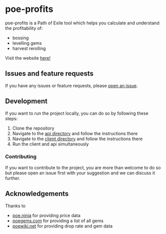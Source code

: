 # poe-profits

poe-profits is a Path of Exile tool which helps you calculate and understand the profitability of:

- bossing
- levelling gems
- harvest rerolling

Visit the website [here!](https://poe-profits.com/)

## Issues and feature requests

If you have any issues or feature requests, please [open an issue](https://github.com/sjohan99/poe-profits/issues/new).

## Development

If you want to run the project locally, you can do so by following these steps:

1. Clone the repository
2. Navigate to the [api directory](/api/) and follow the instructions there
3. Navigate to the [client directory](/client/) and follow the instructions there
4. Run the client and api simultaneously

### Contributing

If you want to contribute to the project, you are more than welcome to do so but please open an issue first with your suggestion and we can discuss it further.

## Acknowledgements

Thanks to

- [poe.ninja](https://poe.ninja/) for providing price data
- [poegems.com](https://poegems.com/) for providing a list of all gems
- [poewiki.net](https://www.poewiki.net/) for providing drop rate and gem data
